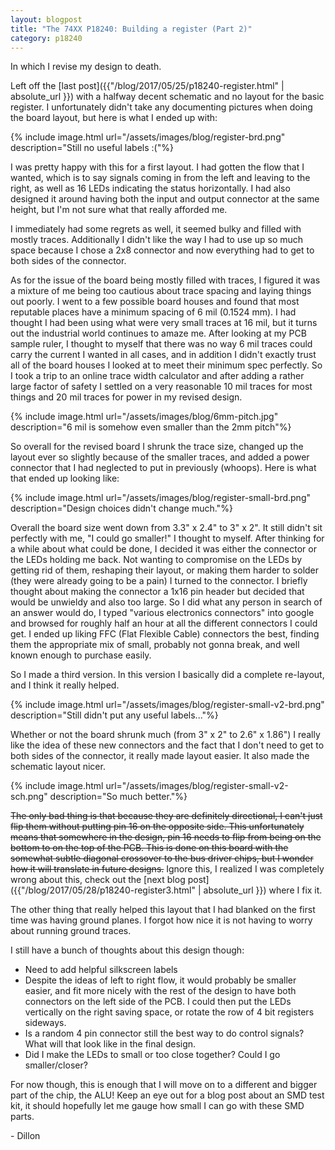 ```yaml
---
layout: blogpost
title: "The 74XX P18240: Building a register (Part 2)"
category: p18240
---
```


In which I revise my design to death.

Left off the [last post]({{"/blog/2017/05/25/p18240-register.html" | absolute_url }}) with a halfway decent schematic and no layout for the basic register. I unfortunately didn't take any documenting pictures when doing the board layout, but here is what I ended up with:

{% include image.html url="/assets/images/blog/register-brd.png"
description="Still no useful labels :("%}

I was pretty happy with this for a first layout. I had gotten the flow that I wanted, which is to say signals coming in from the left and leaving to the right, as well as 16 LEDs indicating the status horizontally. I had also designed it around having both the input and output connector at the same height, but I'm not sure what that really afforded me.

I immediately had some regrets as well, it seemed bulky and filled with mostly traces. Additionally I didn't like the way I had to use up so much space because I chose a 2x8 connector and now everything had to get to both sides of the connector.

As for the issue of the board being mostly filled with traces, I figured it was a mixture of me being too cautious about trace spacing and laying things out poorly. I went to a few possible board houses and found that most reputable places have a minimum spacing of 6 mil (0.1524 mm). I had thought I had been using what were very small traces at 16 mil, but it turns out the industrial world continues to amaze me. After looking at my PCB sample ruler, I thought to myself that there was no way 6 mil traces could carry the current I wanted in all cases, and in addition I didn't exactly trust all of the board houses I looked at to meet their minimum spec perfectly. So I took a trip to an online trace width calculator and after adding a rather large factor of safety I settled on a very reasonable 10 mil traces for most things and 20 mil traces for power in my revised design.

{% include image.html url="/assets/images/blog/6mm-pitch.jpg"
description="6 mil is somehow even smaller than the 2mm pitch"%}

So overall for the revised board I shrunk the trace size, changed up the layout ever so slightly because of the smaller traces, and added a power connector that I had neglected to put in previously (whoops). Here is what that ended up looking like:

{% include image.html url="/assets/images/blog/register-small-brd.png"
description="Design choices didn't change much."%}

Overall the board size went down from 3.3" x 2.4" to 3" x 2". It still didn't sit perfectly with me, "I could go smaller!" I thought to myself. After thinking for a while about what could be done, I decided it was either the connector or the LEDs holding me back. Not wanting to compromise on the LEDs by getting rid of them, reshaping their layout, or making them harder to solder (they were already going to be a pain) I turned to the connector. I briefly thought about making the connector a 1x16 pin header but decided that would be unwieldy and also too large. So I did what any person in search of an answer would do, I typed "various electronics connectors" into google and browsed for roughly half an hour at all the different connectors I could get. I ended up liking FFC (Flat Flexible Cable) connectors the best, finding them the appropriate mix of small, probably not gonna break, and well known enough to purchase easily.

So I made a third version. In this version I basically did a complete re-layout, and I think it really helped.

{% include image.html url="/assets/images/blog/register-small-v2-brd.png"
description="Still didn't put any useful labels..."%}

Whether or not the board shrunk much (from 3" x 2" to 2.6" x 1.86") I really like the idea of these new connectors and the fact that I don't need to get to both sides of the connector, it really made layout easier. It also made the schematic layout nicer.

{% include image.html url="/assets/images/blog/register-small-v2-sch.png"
description="So much better."%}

~~The only bad thing is that because they are definitely directional, I can't just flip them without putting pin 16 on the opposite side. This unfortunately means that somewhere in the design, pin 16 needs to flip from being on the bottom to on the top of the PCB. This is done on this board with the somewhat subtle diagonal crossover to the bus driver chips, but I wonder how it will translate in future designs.~~ Ignore this, I realized I was completely wrong about this, check out the [next blog post]({{"/blog/2017/05/28/p18240-register3.html" | absolute_url }}) where I fix it.

The other thing that really helped this layout that I had blanked on the first time was having ground planes. I forgot how nice it is not having to worry about running ground traces.

I still have a bunch of thoughts about this design though:
- Need to add helpful silkscreen labels
- Despite the ideas of left to right flow, it would probably be smaller easier, and fit more nicely with the rest of the design to have both connectors on the left side of the PCB. I could then put the LEDs vertically on the right saving space, or rotate the row of 4 bit registers sideways.
- Is a random 4 pin connector still the best way to do control signals? What will that look like in the final design.
- Did I make the LEDs to small or too close together? Could I go smaller/closer?

For now though, this is enough that I will move on to a different and bigger part of the chip, the ALU! Keep an eye out for a blog post about an SMD test kit, it should hopefully let me gauge how small I can go with these SMD parts.

\- Dillon


